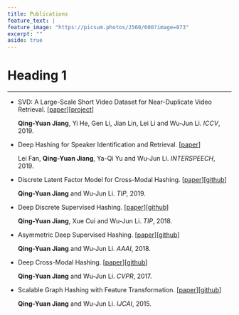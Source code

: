 ```yaml
---
title: Publications
feature_text: |
feature_image: "https://picsum.photos/2560/600?image=873"
excerpt: ""
aside: true
---
```


# Heading 1
---
* SVD: A Large-Scale Short Video Dataset for Near-Duplicate Video Retrieval. [[paper](papers/ICCV19_SVD.pdf)][[project](https://svdbase.github.io)]

   **Qing-Yuan Jiang**, Yi He, Gen Li, Jian Lin, Lei Li and Wu-Jun Li. *ICCV*, 2019.

* Deep Hashing for Speaker Identification and Retrieval. [[paper](papers/INTERSPEECH19_DAMH.pdf)]

  Lei Fan, **Qing-Yuan Jiang**, Ya-Qi Yu and Wu-Jun Li. *INTERSPEECH*, 2019.
  
* Discrete Latent Factor Model for Cross-Modal Hashing. [[paper](papers/TIP19_DLFH.pdf)][[github](https://github.com/jiangqy/DLFH-TIP2019)]

  **Qing-Yuan Jiang** and Wu-Jun Li. *TIP*, 2019.
  
* Deep Discrete Supervised Hashing. [[paper](papers/TIP18_DDSH.pdf)][[github](https://github.com/jiangqy/DDSH-TIP2018)]

  **Qing-Yuan Jiang**, Xue Cui and Wu-Jun Li. *TIP*, 2018.

* Asymmetric Deep Supervised Hashing. [[paper](papers/AAAI18_ADSH.pdf)][[github](https://github.com/jiangqy/ADSH-AAAI2018)]

  **Qing-Yuan Jiang** and Wu-Jun Li. *AAAI*, 2018.

* Deep Cross-Modal Hashing. [[paper](papers/CVPR17_DCMH.pdf)][[github](https://github.com/jiangqy/DCMH-CVPR2017)]

  **Qing-Yuan Jiang** and Wu-Jun Li. *CVPR*, 2017.

* Scalable Graph Hashing with Feature Transformation. [[paper](papers/IJCAI15_SGH.pdf)][[github](https://github.com/jiangqy/SGH-IJCAI2015)]

  **Qing-Yuan Jiang** and Wu-Jun Li. *IJCAI*, 2015.

  
  
<!--## Heading 2

### Heading 3

#### Heading 4

##### Heading 5

###### Heading 6

<small>A small element</small>

[A link](https://david.darn.es "A link")

Lorem ipsum dolor sit amet, consectetur adip* isicing elit, sed do eiusmod *tempor incididunt ut labore et dolore magna aliqua.

Duis aute irure dolor in [A link](https://david.darn.es "A link") reprehenderit in voluptate velit esse cillum **bold text** dolore eu fugiat nulla pariatur. Excepteur span element sint occaecat cupidatat non proident, sunt _italicised text_ in culpa qui officia deserunt mollit anim id `some code` est laborum.

* An item
* An item
* An item
* An item
* An item

1. Item one
2. Item two
3. Item three
4. Item four
5. Item five

> A simple blockquote

Some HTML...

``` html
<blockquote cite="http://www.imdb.com/title/tt0284978/quotes/qt1375101">
  <p>You planning a vacation, Mr. Sullivan?</p>
  <footer>
    <a href="http://www.imdb.com/title/tt0284978/quotes/qt1375101">Sunways Security Guard</a>
  </footer>
</blockquote>
```

...CSS...

``` css
blockquote {
  text-align: center;
  font-weight: bold;
}
blockquote footer {
  font-size: .8rem;
}
```

...and JavaScript

``` js
const blockquote = document.querySelector("blockquote")
const bolden = (keyString, string) =>
  string.replace(new RegExp(keyString, 'g'), '<strong>'+keyString+'</strong>')

blockquote.innerHTML = bolden("Mr. Sullivan", blockquote.innerHTML)
```

`Single line of code`

## HTML Includes

### Contact form

{% include site-form.html %}

``` html
{% raw %}{% include site-form.html %}{% endraw %}
```

### Demo map embed

{% include map.html id="1UT-2Z-Vg_MG_TrS5X2p8SthsJhc" title="Coffee shop map" %}

``` html
{% raw %}{% include map.html id="XXXXXX" title="Coffee shop map" %}{% endraw %}
```

### Button include

{% include button.html text="A button" link="https://david.darn.es" %}

{% include button.html text="A button with icon" link="https://twitter.com/daviddarnes" icon="twitter" %}

``` html
{% raw %}{% include button.html text="A button" link="https://david.darn.es" %}
{% include button.html text="A button with icon" link="https://twitter.com/daviddarnes" icon="twitter" %}{% endraw %}
```

### Icon include

{% include icon.html id="twitter" title="twitter" %} [{% include icon.html id="linkedin" title="twitter" %}](https://www.linkedin.com/in/daviddarnes)

``` html
{% raw %}{% include icon.html id="twitter" title="twitter" %}
[{% include icon.html id="linkedin" title="twitter" %}](https://www.linkedin.com/in/daviddarnes){% endraw %}
```

### Video include

{% include video.html id="zrkcGL5H3MU" title="Siteleaf tutorial video" %}

``` html
{% raw %}{% include video.html id="zrkcGL5H3MU" title="Siteleaf tutorial video" %}{% endraw %}
```


### Image includes

{% include figure.html image="https://picsum.photos/600/800?image=894" caption="Image with caption" width="300" height="800" %}

{% include figure.html image="https://picsum.photos/600/800?image=894" caption="Right aligned image" position="right" width="300" height="800" %}

{% include figure.html image="https://picsum.photos/600/800?image=894" caption="Left aligned image" position="left" width="300" height="800" %}

{% include figure.html image="https://picsum.photos/1600/800?image=894" alt="Image with just alt text" %}

``` html
{% raw %}{% include figure.html image="https://picsum.photos/600/800?image=894" caption="Image with caption" width="300" height="800" %}

{% include figure.html image="https://picsum.photos/600/800?image=894" caption="Right aligned image" position="right" width="300" height="800" %}

{% include figure.html image="https://picsum.photos/600/800?image=894" caption="Left aligned image" position="left" width="300" height="800" %}

{% include figure.html image="https://picsum.photos/1600/800?image=894" alt="Image with just alt text" %}{% endraw %}
```
-->